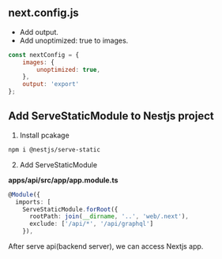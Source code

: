## next.config.js

* Add output.
* Add unoptimized: true to images.

```js
const nextConfig = {
    images: {
        unoptimized: true,
    },
    output: 'export'
};
```

## Add ServeStaticModule to Nestjs project

1. Install pcakage

```bash
npm i @nestjs/serve-static
```

2. Add ServeStaticModule

**apps/api/src/app/app.module.ts**

```ts
@Module({
  imports: [
    ServeStaticModule.forRoot({
      rootPath: join(__dirname, '..', 'web/.next'),
      exclude: ['/api/*', '/api/graphql']
    }),
```

After serve api(backend server), we can access Nextjs app. 
